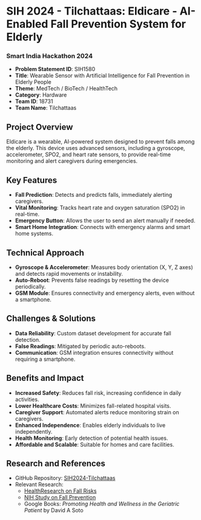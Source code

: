

# SIH 2024 - Tilchattaas: Eldicare - AI-Enabled Fall Prevention System for Elderly

### Smart India Hackathon 2024

- **Problem Statement ID**: SIH1580
- **Title**: Wearable Sensor with Artificial Intelligence for Fall Prevention in Elderly People
- **Theme**: MedTech / BioTech / HealthTech
- **Category**: Hardware
- **Team ID**: 18731
- **Team Name**: Tilchattaas

## Project Overview

Eldicare is a wearable, AI-powered system designed to prevent falls among the elderly. This device uses advanced sensors, including a gyroscope, accelerometer, SPO2, and heart rate sensors, to provide real-time monitoring and alert caregivers during emergencies.

## Key Features

- **Fall Prediction**: Detects and predicts falls, immediately alerting caregivers.
- **Vital Monitoring**: Tracks heart rate and oxygen saturation (SPO2) in real-time.
- **Emergency Button**: Allows the user to send an alert manually if needed.
- **Smart Home Integration**: Connects with emergency alarms and smart home systems.

## Technical Approach

- **Gyroscope & Accelerometer**: Measures body orientation (X, Y, Z axes) and detects rapid movements or instability.
- **Auto-Reboot**: Prevents false readings by resetting the device periodically.
- **GSM Module**: Ensures connectivity and emergency alerts, even without a smartphone.

## Challenges & Solutions

- **Data Reliability**: Custom dataset development for accurate fall detection.
- **False Readings**: Mitigated by periodic auto-reboots.
- **Communication**: GSM integration ensures connectivity without requiring a smartphone.

## Benefits and Impact

- **Increased Safety**: Reduces fall risk, increasing confidence in daily activities.
- **Lower Healthcare Costs**: Minimizes fall-related hospital visits.
- **Caregiver Support**: Automated alerts reduce monitoring strain on caregivers.
- **Enhanced Independence**: Enables elderly individuals to live independently.
- **Health Monitoring**: Early detection of potential health issues.
- **Affordable and Scalable**: Suitable for homes and care facilities.

## Research and References

- GitHub Repository: [SIH2024-Tilchattaas](https://github.com/shashaaankkkkk/SIH2024-Tilchattaas)
- Relevant Research:
  - [HealthResearch on Fall Risks](https://journals.lww.com/jtrauma/abstract/2006/02000/a_simple_fall_in_the_elderly__not_so_simple.3.aspx)
  - [NIH Study on Fall Prevention](https://www.ncbi.nlm.nih.gov/pmc/articles/PMC9213836/)
  - Google Books: *Promoting Health and Wellness in the Geriatric Patient* by David A Soto
